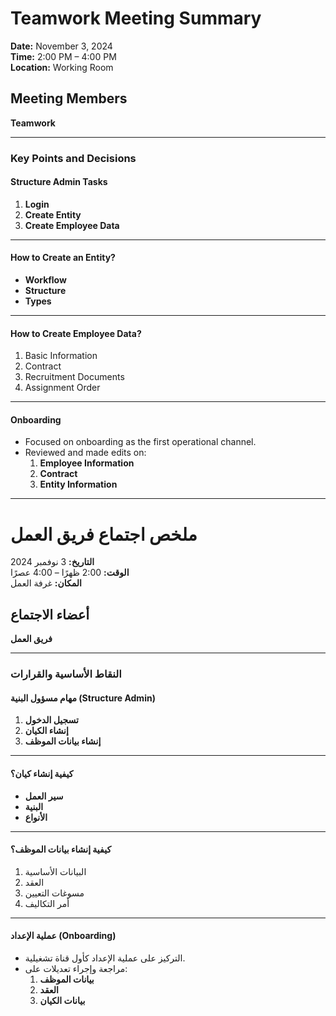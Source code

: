 # Teamwork Meeting Summary

**Date:** November 3, 2024  
**Time:** 2:00 PM – 4:00 PM  
**Location:** Working Room

## Meeting Members

**Teamwork**

---

### Key Points and Decisions

#### **Structure Admin Tasks**

1. **Login**
2. **Create Entity**
3. **Create Employee Data**

---

#### **How to Create an Entity?**

- **Workflow**
- **Structure**
- **Types**

---

#### **How to Create Employee Data?**

1. Basic Information
2. Contract
3. Recruitment Documents
4. Assignment Order

---

#### **Onboarding**

- Focused on onboarding as the first operational channel.
- Reviewed and made edits on:
  1. **Employee Information**
  2. **Contract**
  3. **Entity Information**

---

# ملخص اجتماع فريق العمل

**التاريخ:** 3 نوفمبر 2024  
**الوقت:** 2:00 ظهرًا – 4:00 عصرًا  
**المكان:** غرفة العمل

## أعضاء الاجتماع

**فريق العمل**

---

### النقاط الأساسية والقرارات

#### **مهام مسؤول البنية (Structure Admin)**

1. **تسجيل الدخول**
2. **إنشاء الكيان**
3. **إنشاء بيانات الموظف**

---

#### **كيفية إنشاء كيان؟**

- **سير العمل**
- **البنية**
- **الأنواع**

---

#### **كيفية إنشاء بيانات الموظف؟**

1. البيانات الأساسية
2. العقد
3. مسوغات التعيين
4. أمر التكاليف

---

#### **عملية الإعداد (Onboarding)**

- التركيز على عملية الإعداد كأول قناة تشغيلية.
- مراجعة وإجراء تعديلات على:
  1. **بيانات الموظف**
  2. **العقد**
  3. **بيانات الكيان**

